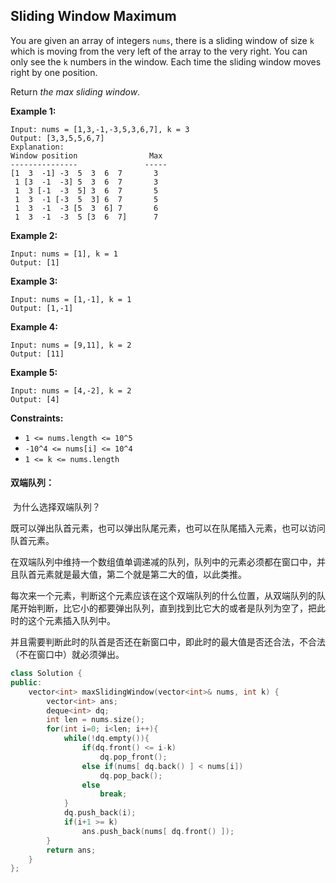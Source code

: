 ## Sliding Window Maximum

You are given an array of integers `nums`, there is a sliding window of size `k` which is moving from the very left of the array to the very right. You can only see the `k` numbers in the window. Each time the sliding window moves right by one position.

Return *the max sliding window*.

**Example 1:**

```
Input: nums = [1,3,-1,-3,5,3,6,7], k = 3
Output: [3,3,5,5,6,7]
Explanation: 
Window position                Max
---------------               -----
[1  3  -1] -3  5  3  6  7       3
 1 [3  -1  -3] 5  3  6  7       3
 1  3 [-1  -3  5] 3  6  7       5
 1  3  -1 [-3  5  3] 6  7       5
 1  3  -1  -3 [5  3  6] 7       6
 1  3  -1  -3  5 [3  6  7]      7
```

**Example 2:**

```
Input: nums = [1], k = 1
Output: [1]
```

**Example 3:**

```
Input: nums = [1,-1], k = 1
Output: [1,-1]
```

**Example 4:**

```
Input: nums = [9,11], k = 2
Output: [11]
```

**Example 5:**

```
Input: nums = [4,-2], k = 2
Output: [4]
```

**Constraints:**

- `1 <= nums.length <= 10^5`
- `-10^4 <= nums[i] <= 10^4`
- `1 <= k <= nums.length`

#### 双端队列：

​		为什么选择双端队列？

​		既可以弹出队首元素，也可以弹出队尾元素，也可以在队尾插入元素，也可以访问队首元素。

​		在双端队列中维持一个数组值单调递减的队列，队列中的元素必须都在窗口中，并且队首元素就是最大值，第二个就是第二大的值，以此类推。

​		每次来一个元素，判断这个元素应该在这个双端队列的什么位置，从双端队列的队尾开始判断，比它小的都要弹出队列，直到找到比它大的或者是队列为空了，把此时的这个元素插入队列中。

​		并且需要判断此时的队首是否还在新窗口中，即此时的最大值是否还合法，不合法（不在窗口中）就必须弹出。

```c++
class Solution {
public:
    vector<int> maxSlidingWindow(vector<int>& nums, int k) {
        vector<int> ans;
        deque<int> dq;
        int len = nums.size();
        for(int i=0; i<len; i++){
            while(!dq.empty()){
                if(dq.front() <= i-k)
                    dq.pop_front();
                else if(nums[ dq.back() ] < nums[i])
                    dq.pop_back();
                else
                    break;
            }
            dq.push_back(i);
            if(i+1 >= k)
                ans.push_back(nums[ dq.front() ]);
        }
        return ans;
    }
};
```

